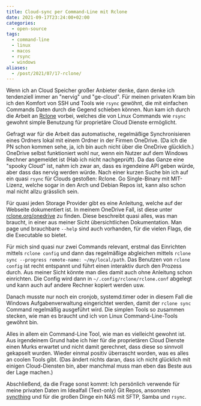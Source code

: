 ```yaml
---
title: Cloud-sync per Command-Line mit Rclone
date: 2021-09-17T23:24:00+02:00
categories:
  - open-source
tags:
  - command-line
  - linux
  - macos
  - rsync
  - windows
aliases:
  - /post/2021/07/17-rclone/
---
```

Wenn ich an Cloud Speicher großer Anbieter denke, dann denke ich tendenziell immer an "nervig" und "ge-cloud".
Für meinen privaten Kram bin ich den Komfort von SSH und Tools wie `rsync` gewöhnt, die mit einfachen Commands Daten durch die Gegend schieben können.
Nun kam ich durch die Arbeit an [Rclone](https://github.com/rclone/rclone) vorbei, welches die von Linux Commands wie `rsync` gewohnt simple Benutzung für proprietäre Cloud Dienste ermöglicht.
<!--more-->

Gefragt war für die Arbeit das automatische, regelmäßige Synchronisieren eines Ordners lokal mit einem Ordner in der Firmen OneDrive.
(Da ich die PN schon kommen sehe, ja, ich bin auch nicht über die OneDrive glücklich.)
OneDrive selbst funktioniert wohl nur, wenn ein Nutzer auf dem Windows Rechner angemeldet ist (Hab ich nicht nachgeprüft).
Da das Ganze eine "spooky Cloud" ist, nahm ich zwar an, dass es irgendeine API geben würde, aber dass das nervig werden würde.
Nach einer kurzen Suche bin ich auf ein quasi `rsync` für Clouds gestoßen: Rclone.
Go Single-Binary mit MIT-Lizenz, welche sogar in den Arch und Debian Repos ist, kann also schon mal nicht allzu grässlich sein.

Für quasi jeden Storage Provider gibt es eine Anleitung, welche auf der Webseite dokumentiert ist.
In meinem OneDrive Fall, ist diese unter [rclone.org/onedrive](https://rclone.org/onedrive/) zu finden.
Diese beschreibt quasi alles, was man braucht, in einer aus meiner Sicht übersichtlichen Dokumentation.
Man page und brauchbare `--help` sind auch vorhanden, für die vielen Flags, die die Executable so bietet.

Für mich sind quasi nur zwei Commands relevant, erstmal das Einrichten mittels `rclone config` und dann das regelmäßige abgleichen mittels `rclone sync --progress remote-name: ~/my/local/path`.
Das Benutzen von `rclone config` ist recht entspannt und führt einen interaktiv durch den Prozess durch.
Aus meiner Sicht könnte man dies damit auch ohne Anleitung schon einrichten.
Die Config wird dann in `~/.config/rclone/rclone.conf` abgelegt und kann auch auf andere Rechner kopiert werden usw.

Danach musste nur noch ein cronjob, systemd.timer oder in diesem Fall die Windows Aufgabenverwaltung eingerichtet werden, damit der `rclone sync` Command regelmäßig ausgeführt wird.
Die simplen Tools so zusammen stecken, wie man es braucht und ich von Linux Command-Line-Tools gewöhnt bin.

Alles in allem ein Command-Line Tool, wie man es vielleicht gewohnt ist.
Aus irgendeinem Grund habe ich hier für die proprietären Cloud Dienste einen Murks erwartet und nicht damit gerechnet, dass diese so sinnvoll gekapselt wurden.
Wieder einmal positiv überrascht worden, was es alles an coolen Tools gibt.
(Das ändert nichts daran, dass ich nicht glücklich mit einigen Cloud-Diensten bin, aber manchmal muss man eben das Beste aus der Lage machen.)

Abschließend, da die Frage sonst kommt: Ich persönlich verwende für meine privaten Daten im Idealfall (Text-only) Git Repos, ansonsten [syncthing](https://github.com/syncthing/syncthing) und für die großen Dinge ein NAS mit SFTP, Samba und `rsync`.
